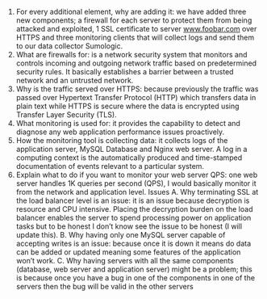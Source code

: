 1. For every additional element, why are adding it:
	we have added three new
	components; a firewall for each server to protect them from being attacked and exploited,
	1 SSL certificate to server www.foobar.com over HTTPS and three monitoring clients
that will collect logs and send them to our data collector Sumologic.
2. What are firewalls for:
	is a network security system that monitors and controls incoming
	and outgoing network traffic based on predetermined security rules. It basically
	establishes a barrier between a trusted network and an untrusted network.
3. Why is the traffic served over HTTPS: 
	because previously the traffic was passed over
	Hypertext Transfer Protocol (HTTP) which transfers data in plain text while HTTPS is
	secure where the data is encrypted using Transfer Layer Security (TLS).
4. What monitoring is used for: 
	it provides the capability to detect and diagnose any web
	application performance issues proactively.
5. How the monitoring tool is collecting data: 
	it collects logs of the application server,
	MySQL Database and Nginx web server. A log in a computing context is the
	automatically produced and time-stamped documentation of events relevant to a
	particular system.
6. Explain what to do if you want to monitor your web server QPS: 
	one web server
	handles 1K queries per second (QPS), I would basically monitor it from the network and
	application level.
	Issues
A. Why terminating SSL at the load balancer level is an issue: 
	it is an issue because decryption is resource and CPU intensive.
	Placing the decryption burden on the load
	balancer enables the server to spend processing power on application tasks but to be
	honest I don’t know see the issue to be honest (I will update this).
B. Why having only one MySQL server capable of accepting writes is an issue:
	because once it is down it means do data can be added or updated meaning some
	features of the application won’t work.
C. Why having servers with all the same components (database, web server and
application server) might be a problem; this is because once you have a bug in one of
the components in one of the servers then the bug will be valid in the other servers
